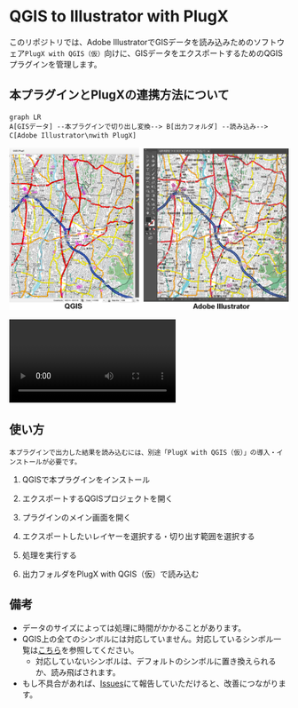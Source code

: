 # QGIS to Illustrator with PlugX



このリポジトリでは、Adobe IllustratorでGISデータを読み込みためのソフトウェア`PlugX with QGIS（仮）`向けに、GISデータをエクスポートするためのQGISプラグインを管理します。

## 本プラグインとPlugXの連携方法について

```mermaid
graph LR
A[GISデータ] --本プラグインで切り出し変換--> B[出力フォルダ] --読み込み--> C[Adobe Illustrator\nwith PlugX]

```
![qgis_ai_screencap](./imgs/qgis_ai_screencap.png)

![qgis_plugx_demo](./imgs/plugx_qgis_demo.mp4)

## 使い方

```planetext
本プラグインで出力した結果を読み込むには、別途「PlugX with QGIS（仮）」の導入・インストールが必要です。
```

1. QGISで本プラグインをインストール

2. エクスポートするQGISプロジェクトを開く

3. プラグインのメイン画面を開く

4. エクスポートしたいレイヤーを選択する・切り出す範囲を選択する

5. 処理を実行する

6. 出力フォルダをPlugX with QGIS（仮）で読み込む

<!-- PlugXの操作画面 -->

## 備考

- データのサイズによっては処理に時間がかかることがあります。
- QGIS上の全てのシンボルには対応していません。対応しているシンボル一覧は[こちら](./docs/SYMBOLS.md)を参照してください。
    - 対応していないシンボルは、デフォルトのシンボルに置き換えられるか、読み飛ばされます。
- もし不具合があれば、[Issues](https://github.com/MIERUNE/qgis-plugin-for-plugx/issues)にて報告していただけると、改善につながります。